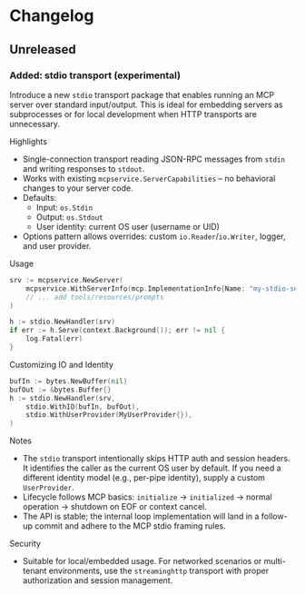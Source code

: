 # Changelog

## Unreleased

### Added: stdio transport (experimental)

Introduce a new `stdio` transport package that enables running an MCP server over standard input/output. This is ideal for embedding servers as subprocesses or for local development when HTTP transports are unnecessary.

Highlights

- Single-connection transport reading JSON-RPC messages from `stdin` and writing responses to `stdout`.
- Works with existing `mcpservice.ServerCapabilities` – no behavioral changes to your server code.
- Defaults:
  - Input: `os.Stdin`
  - Output: `os.Stdout`
  - User identity: current OS user (username or UID)
- Options pattern allows overrides: custom `io.Reader`/`io.Writer`, logger, and user provider.

Usage

```go
srv := mcpservice.NewServer(
    mcpservice.WithServerInfo(mcp.ImplementationInfo{Name: "my-stdio-server", Version: "0.1.0"}),
    // ... add tools/resources/prompts
)

h := stdio.NewHandler(srv)
if err := h.Serve(context.Background()); err != nil {
    log.Fatal(err)
}
```

Customizing IO and Identity

```go
bufIn := bytes.NewBuffer(nil)
bufOut := &bytes.Buffer{}
h := stdio.NewHandler(srv,
    stdio.WithIO(bufIn, bufOut),
    stdio.WithUserProvider(MyUserProvider{}),
)
```

Notes

- The `stdio` transport intentionally skips HTTP auth and session headers. It identifies the caller as the current OS user by default. If you need a different identity model (e.g., per-pipe identity), supply a custom `UserProvider`.
- Lifecycle follows MCP basics: `initialize` -> `initialized` -> normal operation -> shutdown on EOF or context cancel.
- The API is stable; the internal loop implementation will land in a follow-up commit and adhere to the MCP stdio framing rules.

Security

- Suitable for local/embedded usage. For networked scenarios or multi-tenant environments, use the `streaminghttp` transport with proper authorization and session management.
